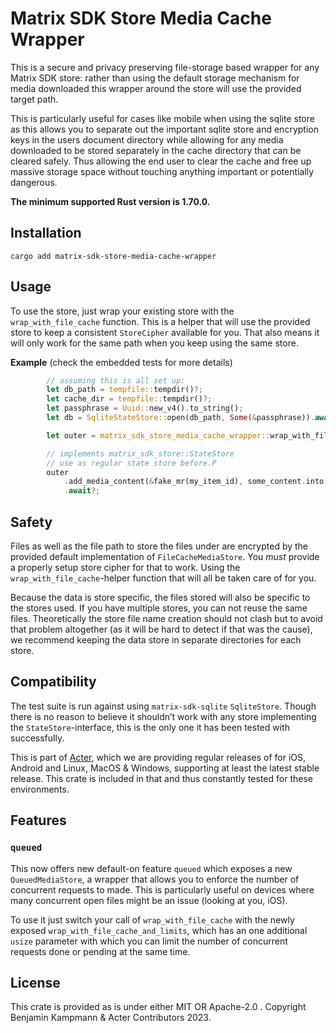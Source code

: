 # Matrix SDK Store Media Cache Wrapper

This is a secure and privacy preserving file-storage based wrapper for any Matrix SDK store: rather than using the default storage mechanism for media downloaded this wrapper around the store will use the provided target path.

This is particularly useful for cases like mobile when using the sqlite store as this allows you to separate out the important sqlite store and encryption keys in the users document directory while allowing for any media downloaded to be stored separately in the cache directory that can be cleared safely. Thus allowing the end user to clear the cache and free up massive storage space without touching anything important or potentially dangerous.

**The minimum supported Rust version is 1.70.0.**

## Installation

```
cargo add matrix-sdk-store-media-cache-wrapper
```

## Usage

To use the store, just wrap your existing store with the `wrap_with_file_cache` function. This is a helper that will use the provided store to keep a consistent `StoreCipher` available for you. That also means it will only work for the same path when you keep using the same store.

**Example** (check the embedded tests for more details)

```rust
        // assuming this is all set up:
        let db_path = tempfile::tempdir()?;
        let cache_dir = tempfile::tempdir()?;
        let passphrase = Uuid::new_v4().to_string();
        let db = SqliteStateStore::open(db_path, Some(&passphrase)).await?;

        let outer = matrix_sdk_store_media_cache_wrapper::wrap_with_file_cache(db, cache_dir.path().to_path_buf(), &passphrase).await?;

        // implements matrix_sdk_store::StateStore
        // use as regular state store before.P
        outer
            .add_media_content(&fake_mr(my_item_id), some_content.into())
            .await?;
```

## Safety

Files as well as the file path to store the files under are encrypted by the provided default implementation of `FileCacheMediaStore`. You _must_ provide a properly setup store cipher for that to work. Using the `wrap_with_file_cache`-helper function that will all be taken care of for you.

Because the data is store specific, the files stored will also be specific to the stores used. If you have multiple stores, you can not reuse the same files. Theoretically the store file name creation should not clash but to avoid that problem altogether (as it will be hard to detect if that was the cause), we recommend keeping the data store in separate directories for each store.

## Compatibility

The test suite is run against using `matrix-sdk-sqlite` `SqliteStore`. Though there is no reason to believe it shouldn’t work with any store implementing the `StateStore`-interface, this is the only one it has been tested with successfully.

This is part of [Acter](https://acter.global), which we are providing regular releases of for iOS, Android and Linux, MacOS & Windows, supporting at least the latest stable release. This crate is included in that and thus constantly tested for these environments.

## Features

### `queued`

This now offers new default-on feature `queued` which exposes a new `QueuedMediaStore`, a wrapper that allows you to enforce the number of concurrent requests to made. This is particularly useful on devices where many concurrent open files might be an issue (looking at you, iOS).

To use it just switch your call of `wrap_with_file_cache` with the newly exposed `wrap_with_file_cache_and_limits`, which has an one additional `usize` parameter with which you can limit the number of concurrent requests done or pending at the same time.

## License

This crate is provided as is under either MIT OR Apache-2.0 . Copyright Benjamin Kampmann & Acter Contributors 2023.
